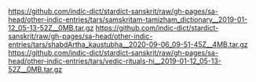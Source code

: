 https://github.com/indic-dict/stardict-sanskrit/raw/gh-pages/sa-head/other-indic-entries/tars/samskritam-tamizham_dictionary__2019-01-12_05-13-52Z__0MB.tar.gz
https://github.com/indic-dict/stardict-sanskrit/raw/gh-pages/sa-head/other-indic-entries/tars/shabdArtha_kaustubha__2020-09-06_09-51-45Z__4MB.tar.gz
https://github.com/indic-dict/stardict-sanskrit/raw/gh-pages/sa-head/other-indic-entries/tars/vedic-rituals-hi__2019-01-12_05-13-52Z__0MB.tar.gz
